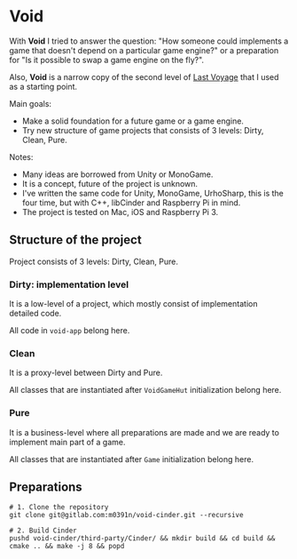 # Void

With **Void** I tried to answer the question: "How someone could implements a game that doesn't depend on a particular game engine?" or a preparation for "Is it possible to swap a game engine on the fly?".

Also, **Void** is a narrow copy of the second level of [Last Voyage](http://lastvoyage.co) that I used as a starting point.

Main goals:

* Make a solid foundation for a future game or a game engine.
* Try new structure of game projects that consists of 3 levels: Dirty, Clean, Pure.

Notes:

* Many ideas are borrowed from Unity or MonoGame.
* It is a concept, future of the project is unknown.
* I've written the same code for Unity, MonoGame, UrhoSharp, this is the four time, but with C++, libCinder and Raspberry Pi in mind.
* The project is tested on Mac, iOS and Raspberry Pi 3.

## Structure of the project

Project consists of 3 levels: Dirty, Clean, Pure.
 
### Dirty: implementation level

It is a low-level of a project, which mostly consist of implementation detailed code.

All code in `void-app` belong here.

### Clean

It is a proxy-level between Dirty and Pure.

All classes that are instantiated after `VoidGameHut` initialization belong here.

### Pure

It is a business-level where all preparations are made and we are ready to implement main part of a game.

All classes that are instantiated after `Game` initialization belong here.

## Preparations

    # 1. Clone the repository
    git clone git@gitlab.com:m0391n/void-cinder.git --recursive
    
    # 2. Build Cinder
    pushd void-cinder/third-party/Cinder/ && mkdir build && cd build && cmake .. && make -j 8 && popd